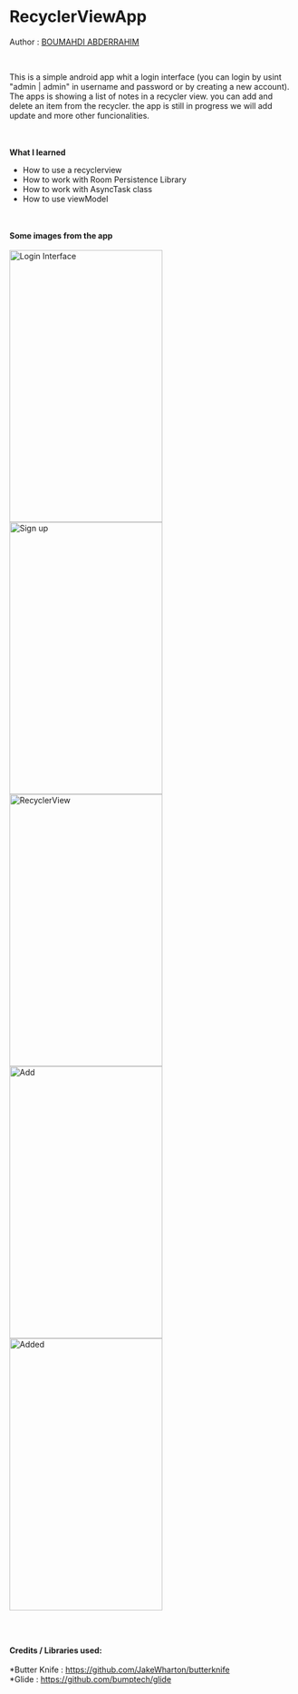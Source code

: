 # RecyclerViewApp

Author : <a href="https://www.linkedin.com/in/abdo-boumahdi/">BOUMAHDI ABDERRAHIM</a>

<br>

This is a simple android app whit a login interface (you can login by usint "admin | admin" in username and password or by creating a new account).
The apps is showing a list of notes in a recycler view. you can add and delete an item from the recycler.
the app is still in progress we will add update and more other funcionalities.

<br><br>
<strong>What I learned </strong>

<ul>
  <li>How to use a recyclerview</li>
  <li>How to work with Room Persistence Library</li>
  <li>How to work with AsyncTask class</li>
  <li>How to use viewModel</li>
</ul>

<br><br>
<strong>Some images from the app </strong>
<br><br>
<img src="https://i.ibb.co/BwvXqkt/Login.jpg" alt="Login Interface" width="270" height="480">
<img src="https://i.ibb.co/ykq9YMP/registre.jpg" alt="Sign up" width="270" height="480">
<img src="https://i.ibb.co/BBTXP0r/2-recycler.jpg" alt="RecyclerView" width="270" height="480">
<img src="https://i.ibb.co/x7vRxgq/add.jpg" alt="Add" width="270" height="480">
<img src="https://i.ibb.co/tpmFtS1/52661066-256875765238276-4562288620303548416-n.jpg" alt="Added" width="270" height="480">

<br><br>

<strong>Credits / Libraries used:</strong>
<br><br>
*Butter Knife : <a href="https://github.com/JakeWharton/butterknife">https://github.com/JakeWharton/butterknife</a>
<br>
*Glide : <a href="https://github.com/bumptech/glide">https://github.com/bumptech/glide</a>

